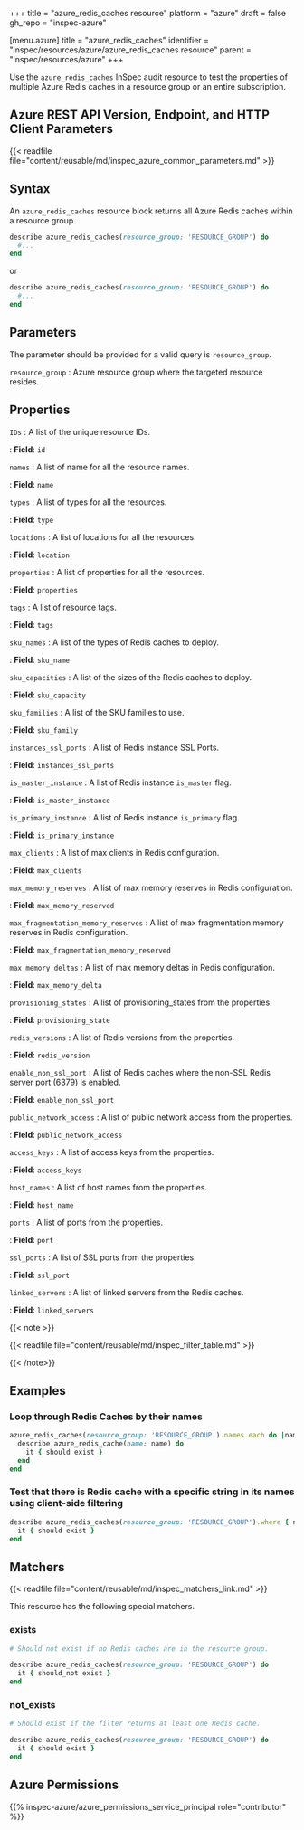 +++
title = "azure_redis_caches resource"
platform = "azure"
draft = false
gh_repo = "inspec-azure"

[menu.azure]
title = "azure_redis_caches"
identifier = "inspec/resources/azure/azure_redis_caches resource"
parent = "inspec/resources/azure"
+++

Use the `azure_redis_caches` InSpec audit resource to test the properties of multiple Azure Redis caches in a resource group or an entire subscription.

## Azure REST API Version, Endpoint, and HTTP Client Parameters

{{< readfile file="content/reusable/md/inspec_azure_common_parameters.md" >}}

## Syntax

An `azure_redis_caches` resource block returns all Azure Redis caches within a resource group.

```ruby
describe azure_redis_caches(resource_group: 'RESOURCE_GROUP') do
  #...
end
```

or

```ruby
describe azure_redis_caches(resource_group: 'RESOURCE_GROUP') do
  #...
end
```

## Parameters

The parameter should be provided for a valid query is `resource_group`.

`resource_group`
: Azure resource group where the targeted resource resides.

## Properties

`IDs`
: A list of the unique resource IDs.

: **Field**: `id`

`names`
: A list of name for all the resource names.

: **Field**: `name`

`types`
: A list of types for all the resources.

: **Field**: `type`

`locations`
: A list of locations for all the resources.

: **Field**: `location`

`properties`
: A list of properties for all the resources.

: **Field**: `properties`

`tags`
: A list of resource tags.

: **Field**: `tags`

`sku_names`
: A list of the types of Redis caches to deploy.

: **Field**: `sku_name`

`sku_capacities`
: A list of the sizes of the Redis caches to deploy.

: **Field**: `sku_capacity`

`sku_families`
: A list of the SKU families to use.

: **Field**: `sku_family`

`instances_ssl_ports`
: A list of Redis instance SSL Ports.

: **Field**: `instances_ssl_ports`

`is_master_instance`
: A list of Redis instance `is_master` flag.

: **Field**: `is_master_instance`

`is_primary_instance`
: A list of Redis instance `is_primary` flag.

: **Field**: `is_primary_instance`

`max_clients`
: A list of max clients in Redis configuration.

: **Field**: `max_clients`

`max_memory_reserves`
: A list of max memory reserves in Redis configuration.

: **Field**: `max_memory_reserved`

`max_fragmentation_memory_reserves`
: A list of max fragmentation memory reserves in Redis configuration.

: **Field**: `max_fragmentation_memory_reserved`

`max_memory_deltas`
: A list of max memory deltas in Redis configuration.

: **Field**: `max_memory_delta`

`provisioning_states`
: A list of provisioning_states from the properties.

: **Field**: `provisioning_state`

`redis_versions`
: A list of Redis versions from the properties.

: **Field**: `redis_version`

`enable_non_ssl_port`
: A list of Redis caches where the non-SSL Redis server port (6379) is enabled.

: **Field**: `enable_non_ssl_port`

`public_network_access`
: A list of public network access from the properties.

: **Field**: `public_network_access`

`access_keys`
: A list of access keys from the properties.

: **Field**: `access_keys`

`host_names`
: A list of host names from the properties.

: **Field**: `host_name`

`ports`
: A list of ports from the properties.

: **Field**: `port`

`ssl_ports`
: A list of SSL ports from the properties.

: **Field**: `ssl_port`

`linked_servers`
: A list of linked servers from the Redis caches.

: **Field**: `linked_servers`

{{< note >}}

{{< readfile file="content/reusable/md/inspec_filter_table.md" >}}

{{< /note>}}

## Examples

### Loop through Redis Caches by their names

```ruby
azure_redis_caches(resource_group: 'RESOURCE_GROUP').names.each do |name|
  describe azure_redis_cache(name: name) do
    it { should exist }
  end
end
```

### Test that there is Redis cache with a specific string in its names using client-side filtering

```ruby
describe azure_redis_caches(resource_group: 'RESOURCE_GROUP').where { name.include?('spec-client') } do
  it { should exist }
end
```

## Matchers

{{< readfile file="content/reusable/md/inspec_matchers_link.md" >}}

This resource has the following special matchers.

### exists

```ruby
# Should not exist if no Redis caches are in the resource group.

describe azure_redis_caches(resource_group: 'RESOURCE_GROUP') do
  it { should_not exist }
end
```

### not_exists

```ruby
# Should exist if the filter returns at least one Redis cache.

describe azure_redis_caches(resource_group: 'RESOURCE_GROUP') do
  it { should exist }
end
```

## Azure Permissions

{{% inspec-azure/azure_permissions_service_principal role="contributor" %}}
